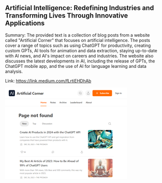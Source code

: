 ## Artificial Intelligence: Redefining Industries and Transforming Lives Through Innovative Applications
Summary: The provided text is a collection of blog posts from a website called "Artificial Corner" that focuses on artificial intelligence. The posts cover a range of topics such as using ChatGPT for productivity, creating custom GPTs, AI tools for animation and data extraction, staying up-to-date with AI news, and AI's impact on careers and industries. The website also discusses the latest developments in AI, including the release of GPTs, the ChatGPT mobile app, and the use of AI for language learning and data analysis.

Link: https://link.medium.com/fLrtiEHDhAb

<img src="/img/aff5f8f3-12f2-4d7b-b16f-80a36f2e6a7f.png" width="400" />
<br/><br/>
